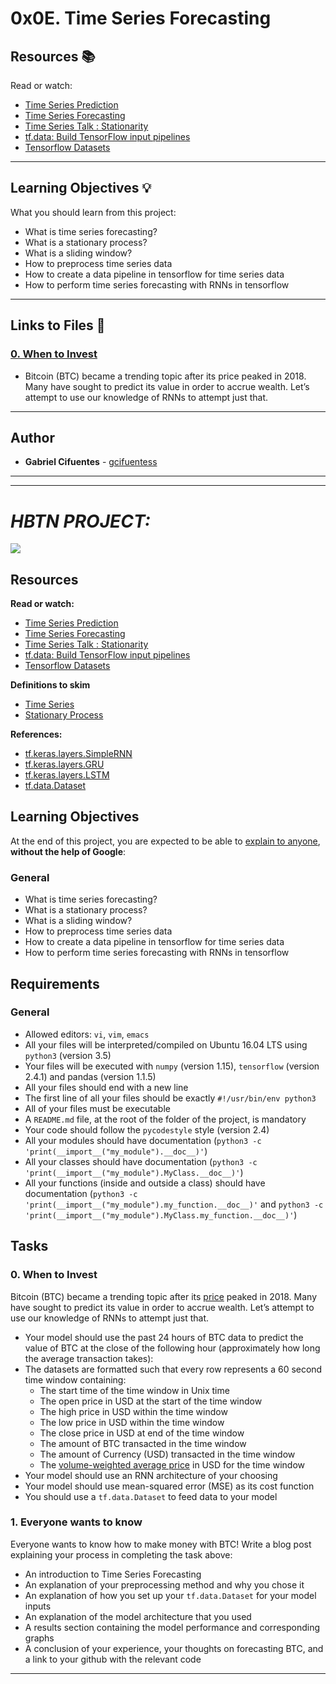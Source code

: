 # 0x0E. Time Series Forecasting

## Resources :books:
Read or watch:
* [Time Series Prediction](https://www.youtube.com/watch?v=d4Sn6ny_5LI)
* [Time Series Forecasting](https://www.tensorflow.org/tutorials/structured_data/time_series)
* [Time Series Talk : Stationarity](https://www.youtube.com/watch?v=oY-j2Wof51c)
* [tf.data: Build TensorFlow input pipelines](https://www.tensorflow.org/guide/data)
* [Tensorflow Datasets](https://github.com/tensorflow/docs/blob/master/site/en/r1/guide/datasets.md)

---
## Learning Objectives :bulb:
What you should learn from this project:

* What is time series forecasting?
* What is a stationary process?
* What is a sliding window?
* How to preprocess time series data
* How to create a data pipeline in tensorflow for time series data
* How to perform time series forecasting with RNNs in tensorflow

---

## Links to Files :file_folder:

### [0. When to Invest](./README.md)
* Bitcoin (BTC) became a trending topic after its price peaked in 2018. Many have sought to predict its value in order to accrue wealth. Let’s attempt to use our knowledge of RNNs to attempt just that.


---

## Author
* **Gabriel Cifuentes** - [gcifuentess](https://github.com/gcifuentess)


---
---

# *HBTN PROJECT:*


![](https://holbertonintranet.s3.amazonaws.com/uploads/medias/2020/7/3b16b59e54876f2cc4fe9dcf887ac40585057e2c.jpg?X-Amz-Algorithm=AWS4-HMAC-SHA256&X-Amz-Credential=AKIARDDGGGOUWMNL5ANN%2F20211007%2Fus-east-1%2Fs3%2Faws4_request&X-Amz-Date=20211007T184512Z&X-Amz-Expires=86400&X-Amz-SignedHeaders=host&X-Amz-Signature=4f8c7cc5e0cbc87dec81edcfaea924a23c08e743faf45119a022db87b51f2c3b)


Resources
---------


**Read or watch:**


* [Time Series Prediction](https://intranet.hbtn.io/rltoken/HmkmzkQ7_A-h5KKzFQ_tJg "Time Series Prediction")
* [Time Series Forecasting](https://intranet.hbtn.io/rltoken/_QoRZ53rwY7yYVV2SM3frw "Time Series Forecasting")
* [Time Series Talk : Stationarity](https://intranet.hbtn.io/rltoken/jLo-utlk8pzUzIMRbOJAPA "Time Series Talk : Stationarity")
* [tf.data: Build TensorFlow input pipelines](https://intranet.hbtn.io/rltoken/ulRRdAVAZr2KYM2ghlBRNQ "tf.data: Build TensorFlow input pipelines")
* [Tensorflow Datasets](https://intranet.hbtn.io/rltoken/7H-EjwlfVHGCoWHDCjIU-g "Tensorflow Datasets")


**Definitions to skim**


* [Time Series](https://intranet.hbtn.io/rltoken/eDzuZndaRfiXvecn4KvoHQ "Time Series")
* [Stationary Process](https://intranet.hbtn.io/rltoken/JN26Hp5uM1OgIPUkF1gsYA "Stationary Process")


**References:**


* [tf.keras.layers.SimpleRNN](https://intranet.hbtn.io/rltoken/1aM6PvPAN3kdBtvLB_hnrw "tf.keras.layers.SimpleRNN")
* [tf.keras.layers.GRU](https://intranet.hbtn.io/rltoken/PUtluakWAs8wcw3rsmYJ2A "tf.keras.layers.GRU")
* [tf.keras.layers.LSTM](https://intranet.hbtn.io/rltoken/0Cocg6XxDqjxeAUKYQLhGg "tf.keras.layers.LSTM")
* [tf.data.Dataset](https://intranet.hbtn.io/rltoken/Wzagcu07guZFjx88UTmIBA "tf.data.Dataset")


Learning Objectives
-------------------


At the end of this project, you are expected to be able to [explain to anyone](https://intranet.hbtn.io/rltoken/udmREp11EJA6U9Ggcdmetg "explain to anyone"), **without the help of Google**:


### General


* What is time series forecasting?
* What is a stationary process?
* What is a sliding window?
* How to preprocess time series data
* How to create a data pipeline in tensorflow for time series data
* How to perform time series forecasting with RNNs in tensorflow


Requirements
------------


### General


* Allowed editors: `vi`, `vim`, `emacs`
* All your files will be interpreted/compiled on Ubuntu 16.04 LTS using `python3` (version 3.5)
* Your files will be executed with `numpy` (version 1.15), `tensorflow` (version 2.4.1) and pandas (version 1.1.5)
* All your files should end with a new line
* The first line of all your files should be exactly `#!/usr/bin/env python3`
* All of your files must be executable
* A `README.md` file, at the root of the folder of the project, is mandatory
* Your code should follow the `pycodestyle` style (version 2.4)
* All your modules should have documentation (`python3 -c 'print(__import__("my_module").__doc__)'`)
* All your classes should have documentation (`python3 -c 'print(__import__("my_module").MyClass.__doc__)'`)
* All your functions (inside and outside a class) should have documentation (`python3 -c 'print(__import__("my_module").my_function.__doc__)'` and `python3 -c 'print(__import__("my_module").MyClass.my_function.__doc__)'`)



Tasks
-----

###  0. When to Invest

Bitcoin (BTC) became a trending topic after its [price](https://intranet.hbtn.io/rltoken/vjTWl4bomgHoPdlYDGJM0w "price") peaked in 2018. Many have sought to predict its value in order to accrue wealth. Let’s attempt to use our knowledge of RNNs to attempt just that.

* Your model should use the past 24 hours of BTC data to predict the value of BTC at the close of the following hour (approximately how long the average transaction takes):
* The datasets are formatted such that every row represents a 60 second time window containing:
	+ The start time of the time window in Unix time
	+ The open price in USD at the start of the time window
	+ The high price in USD within the time window
	+ The low price in USD within the time window
	+ The close price in USD at end of the time window
	+ The amount of BTC transacted in the time window
	+ The amount of Currency (USD) transacted in the time window
	+ The [volume-weighted average price](https://intranet.hbtn.io/rltoken/79YPxEkzc7Q1rc92f1MOOQ "volume-weighted average price") in USD for the time window
* Your model should use an RNN architecture of your choosing
* Your model should use mean-squared error (MSE) as its cost function
* You should use a `tf.data.Dataset` to feed data to your model
###  1. Everyone wants to know

Everyone wants to know how to make money with BTC! Write a blog post explaining your process in completing the task above:

* An introduction to Time Series Forecasting
* An explanation of your preprocessing method and why you chose it
* An explanation of how you set up your `tf.data.Dataset` for your model inputs
* An explanation of the model architecture that you used
* A results section containing the model performance and corresponding graphs
* A conclusion of your experience, your thoughts on forecasting BTC, and a link to your github with the relevant code
---
